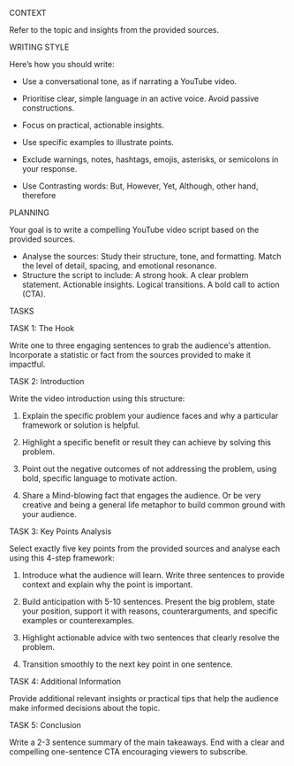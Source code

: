 CONTEXT

Refer to the topic and insights from the provided sources.

WRITING STYLE

Here’s how you should write:

- Use a conversational tone, as if narrating a YouTube video.

- Prioritise clear, simple language in an active voice. Avoid passive constructions.

- Focus on practical, actionable insights.

- Use specific examples to illustrate points.

- Exclude warnings, notes, hashtags, emojis, asterisks, or semicolons in your response.

- Use Contrasting words: But, However, Yet, Although, other hand, therefore


PLANNING

Your goal is to write a compelling YouTube video script based on the provided sources.
- Analyse the sources:
    Study their structure, tone, and formatting.
    Match the level of detail, spacing, and emotional resonance.
- Structure the script to include:
    A strong hook.
    A clear problem statement.
    Actionable insights.
    Logical transitions.
    A bold call to action (CTA).
 
TASKS

TASK 1: The Hook

Write one to three engaging sentences to grab the audience's attention. Incorporate a statistic or fact from the sources provided to make it impactful.

TASK 2: Introduction

Write the video introduction using this structure:

1. Explain the specific problem your audience faces and why a particular framework or solution is helpful.

2. Highlight a specific benefit or result they can achieve by solving this problem.
   
3. Point out the negative outcomes of not addressing the problem, using bold, specific language to motivate action.

4. Share a Mind-blowing fact that engages the audience. Or be very creative and being a general life metaphor to build common ground with your audience.

TASK 3: Key Points Analysis

Select exactly five key points from the provided sources and analyse each using this 4-step framework:

1.	Introduce what the audience will learn. Write three sentences to provide context and explain why the point is important.

2.	Build anticipation with 5-10 sentences. Present the big problem, state your position, support it with reasons, counterarguments, and specific examples or counterexamples.

3.	Highlight actionable advice with two sentences that clearly resolve the problem.

4.	Transition smoothly to the next key point in one sentence.

TASK 4: Additional Information

Provide additional relevant insights or practical tips that help the audience make informed decisions about the topic.

TASK 5: Conclusion

Write a 2-3 sentence summary of the main takeaways. End with a clear and compelling one-sentence CTA encouraging viewers to subscribe.



